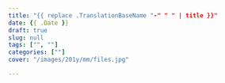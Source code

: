 ```yaml
---
title: "{{ replace .TranslationBaseName "-" " " | title }}"
date: {{ .Date }}
draft: true
slug: null
tags: ["", ""]
categories: [""]
cover: "/images/201y/mm/files.jpg"

---
```


